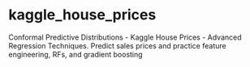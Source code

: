 # kaggle_house_prices
Conformal Predictive Distributions - Kaggle House Prices - Advanced Regression Techniques. Predict sales prices and practice feature engineering, RFs, and gradient boosting
